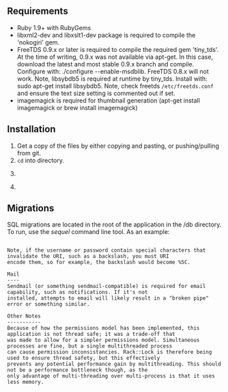 
Requirements
------------
* Ruby 1.9+ with RubyGems
* libxml2-dev and libxslt1-dev package is required to compile the 'nokogiri' gem.
* FreeTDS 0.9.x or later is required to compile the required gem 'tiny_tds'. At the time of writing, 0.9.x was not
  available via apt-get. In this case, download the latest and most stable 0.9.x branch and compile. Configure with:
  ./configure --enable-msdblib. FreeTDS 0.8.x will not work. Note, libsybdb5 is required at runtime by tiny_tds.
  Install with: sudo apt-get install libsybdb5. Note, check freetds `/etc/freetds.conf` and ensure the text size setting is commented out if set.
* imagemagick is required for thumbnail generation (apt-get install imagemagick or brew install imagemagick)
  
Installation
------------
1) Get a copy of the files by either copying and pasting, or pushing/pulling from git.
2) `cd` into directory.
3) ```gem install bundler
4) ```bundle install

Migrations
----------
SQL migrations are located in the root of the application in the /db directory. To run, use the *sequel* command line
tool. As an example:

```sequel -m /db "tinytds://server.trc.local/database?username=username&password=password"

Note, if the username or password contain special characters that invalidate the URI, such as a backslash, you must URI
encode them, so for example, the backslash would become %5C.

Mail
----
Sendmail (or something sendmail-compatible) is required for email capability, such as notifications. If it's not
installed, attempts to email will likely result in a "broken pipe" error or something similar.

Other Notes
-----------
Because of how the permissions model has been implemented, this application is not thread safe; it was a trade-off that
was made to allow for a simpler permissions model. Simultaneous processes are fine, but a single multithreaded process
can cause permission inconsistancies. Rack::Lock is therefore being used to ensure thread safety, but this effectively
prevents any potential performance gain by multithreading. This should not be a performance bottleneck though, as the
only advantage of multi-threading over multi-process is that it uses less memory.